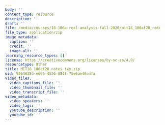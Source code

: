 ```yaml
---
body: ''
content_type: resource
description: ''
draft: ''
file: /media/courses/18-100a-real-analysis-fall-2020/mit18_100af20_notes_tex.zip
file_type: application/zip
image_metadata:
  caption: ''
  credit: ''
  image-alt: ''
learning_resource_types: []
license: https://creativecommons.org/licenses/by-nc-sa/4.0/
resourcetype: Other
title: MIT18_100af20_notes_tex.zip
uid: 90640383-e665-4526-804f-75e6ae46adfa
video_files:
  video_captions_file: ''
  video_thumbnail_file: ''
  video_transcript_file: ''
video_metadata:
  video_speakers: ''
  video_tags: ''
  youtube_description: ''
  youtube_id: ''
---
```

